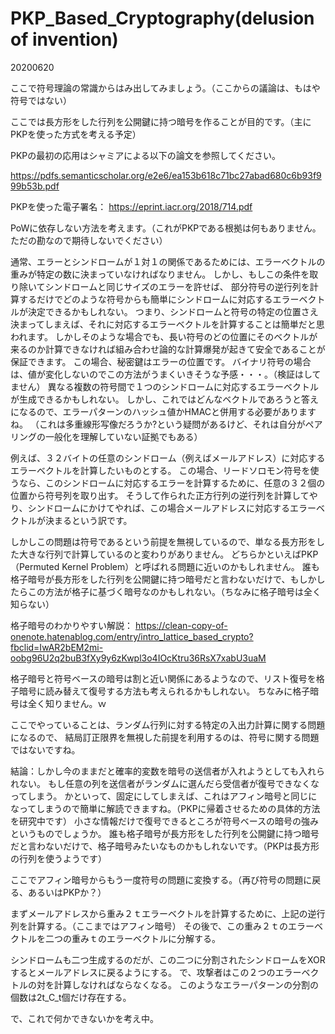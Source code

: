 # PKP_Based_Cryptography(delusion of invention)

20200620

ここで符号理論の常識からはみ出してみましょう。（ここからの議論は、もはや符号ではない）

ここでは長方形をした行列を公開鍵に持つ暗号を作ることが目的です。（主にPKPを使った方式を考える予定）

PKPの最初の応用はシャミアによる以下の論文を参照してください。

https://pdfs.semanticscholar.org/e2e6/ea153b618c71bc27abad680c6b93f999b53b.pdf

PKPを使った電子署名：
https://eprint.iacr.org/2018/714.pdf


PoWに依存しない方法を考えます。（これがPKPである根拠は何もありません。ただの勘なので期待しないでください）

通常、エラーとシンドロームが１対１の関係であるためには、エラーベクトルの重みが特定の数に決まっていなければなりません。
しかし、もしこの条件を取り除いてシンドロームと同じサイズのエラーを許せば、
部分符号の逆行列を計算するだけでどのような符号からも簡単にシンドロームに対応するエラーベクトルが決定できるかもしれない。
つまり、シンドロームと符号の特定の位置さえ決まってしまえば、それに対応するエラーベクトルを計算することは簡単だと思われます。
しかしそのような場合でも、長い符号のどの位置にそのベクトルが来るのか計算できなければ組み合わせ論的な計算爆発が起きて安全であることが保証できます。
この場合、秘密鍵はエラーの位置です。
バイナリ符号の場合は、値が変化しないのでこの方法がうまくいきそうな予感・・・。（検証はしてません）
異なる複数の符号間で１つのシンドロームに対応するエラーベクトルが生成できるかもしれない。
しかし、これではどんなベクトルであろうと答えになるので、エラーパターンのハッシュ値かHMACと併用する必要がありますね。
（これは多重線形写像だろうか?という疑問があるけど、それは自分がペアリングの一般化を理解していない証拠でもある）

例えば、３２バイトの任意のシンドローム（例えばメールアドレス）に対応するエラーベクトルを計算したいものとする。
この場合、リードソロモン符号を使うなら、このシンドロームに対応するエラーを計算するために、任意の３２個の位置から符号列を取り出す。
そうして作られた正方行列の逆行列を計算してやり、シンドロームにかけてやれば、この場合メールアドレスに対応するエラーベクトルが決まるという訳です。

しかしこの問題は符号であるという前提を無視しているので、単なる長方形をした大きな行列で計算しているのと変わりがありません。
どちらかといえばPKP（Permuted Kernel Problem）と呼ばれる問題に近いのかもしれません。
誰も格子暗号が長方形をした行列を公開鍵に持つ暗号だと言わないだけで、もしかしたらこの方法が格子に基づく暗号なのかもしれない。（ちなみに格子暗号は全く知らない）

格子暗号のわかりやすい解説：
https://clean-copy-of-onenote.hatenablog.com/entry/intro_lattice_based_crypto?fbclid=IwAR2bEM2mi-oobg96U2q2buB3fXy9y6zKwpl3o4IOcKtru36RsX7xabU3uaM

格子暗号と符号ベースの暗号は割と近い関係にあるようなので、リスト復号を格子暗号に読み替えて復号する方法も考えられるかもしれない。
ちなみに格子暗号は全く知りません。ｗ

ここでやっていることは、ランダム行列に対する特定の入出力計算に関する問題になるので、
結局訂正限界を無視した前提を利用するのは、符号に関する問題ではないですね。

結論：しかし今のままだと確率的変数を暗号の送信者が入れようとしても入れられない。
もし任意の列を送信者がランダムに選んだら受信者が復号できなくなってしまう。
かといって、固定にしてしまえば、これはアフィン暗号と同じになってしまうので簡単に解読できますね。（PKPに帰着させるための具体的方法を研究中です）
小さな情報だけで復号できるところが符号ベースの暗号の強みというものでしょうか。
誰も格子暗号が長方形をした行列を公開鍵に持つ暗号だと言わないだけで、格子暗号みたいなものかもしれないです。（PKPは長方形の行列を使うようです）

ここでアフィン暗号からもう一度符号の問題に変換する。（再び符号の問題に戻る、あるいはPKPか？）

まずメールアドレスから重み２ｔエラーベクトルを計算するために、上記の逆行列を計算する。（ここまではアフィン暗号）
その後で、この重み２ｔのエラーベクトルを二つの重みｔのエラーベクトルに分解する。

シンドロームも二つ生成するのだが、この二つに分割されたシンドロームをXORするとメールアドレスに戻るようにする。
で、攻撃者はこの２つのエラーベクトルの対を計算しなければならなくなる。
このようなエラーパターンの分割の個数は2t_C_t個だけ存在する。

で、これで何かできないかを考え中。
